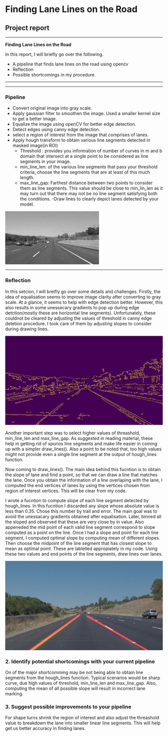 # **Finding Lane Lines on the Road** 

## Project report

---

**Finding Lane Lines on the Road**

In this report, I will briefly go over the following.

* A pipeline that finds lane lines on the road using opencv
* Reflection
* Possible shortcomings in my procedure. 


[//]: # (Image References)

[image1]: ./examples/grayscale.jpg "Grayscale"
[image2]: ./examples/canny_edge_image.jpg "Edge detection on euqalized image"
[image3]: ./test_images/processed_solidYellowCurve.jpg "Solid Yellow curve example"

---


---
### Pipeline
- Convert original image into gray scale. 
- Apply gaussian filter to smoothen the image. Used a smaller kernel size to get a better image.
- Equalize the image using openCV for better edge detection.
- Detect edges using canny edge detection. 
- select a region of interest from the image that comprises of lanes.
- Apply hough transform to obtain various line segments detected in  masked image(in ROI)
  * Threshold : provides you information of number of curves in m and b domain that intersect at a single point  to be considered as line segments in your image.
  * min_line_len:  of the various line segments that pass your threshold criteria, choose the line segments that are at least of this much length. 
  * max_line_gap: Farthest distance between two points to consider them as line segments. This value should be close to min_lin_len as it may turn out that there may not be no line segment satisfying both the conditions.
-Draw lines to clearly depict lanes detected by your model. 

![alt text][image1]

---
### Reflection

 In this setcion, I will breifly go over some details and challenges. Firstly, the idea of equalisation seems to improve image clarity  after converting to gray scale. At a glance, it seems to help with edge detection better. However, this also results in some unessecary gradients to pop up during edge detction(mostly these are horizontal line segments). Unfortunately, these couldnot be cleared by adjusting the values of threshold in canny edge detetion procedure. I took care of them by adjusting slopes to consider during drawing lines.

![alt text][image2]

Another important step was to select higher values of threashold, min_line_len and max_line_gap. As suggested in reading material, these help in getting rid of spurios line segments and make life easier in coming up with a simpler draw_lines().
Also a point to be noted that, too high values might not provide even a single line segment at the output of hough_lines function.

Now coming to draw_lines(). The main idea behind this fucntion is to obtain the slope of lane and find a point, so that we can draw a line that matches the lane. Once you obtain the information of a line overlaping with the lane, I computed the end vertices of lanes by using the vertices chosen from region of interest vertices. This will be clear from my code.

I wrote a fucntion to compute slope of each line segment detected by hough_lines. In this fucntion I discarded any slope whose absolute value is less than 0.35. Chose this number by trail and error. The main goal was to avoid the unessacary gradients obtained after equalisation. Later, binned all the sloped and observed that these are very close by in value. Also appeneded the mid point of each valid line segment correspond to slope computed as a point on the line. 
Once I had a slope and point for each line segment, I computed optimal slope by computing mean of different slopes. Then choose the midpoint of the line segment that has closest slope to mean as optimal point. These are lablelled appropiately in my code. Using these two values and end points of the line segments, drew lines over lanes.


![alt text][image3]


### 2. Identify potential shortcomings with your current pipeline

On of the major shortcomming may be not being able to obtain line segments from the hough_lines function. Typical scenarios would be sharp curve, due high values of threshold, min_line_len and max_line_gap. Also, computing the mean of all possible slope will result in incorrect lane marking. 


### 3. Suggest possible improvements to your pipeline
For shape turns shrink the region of interest and also adjust the threashold value to breakdown the lane into smaller linear line segments. This will help get us better accuracy in finding lanes.
